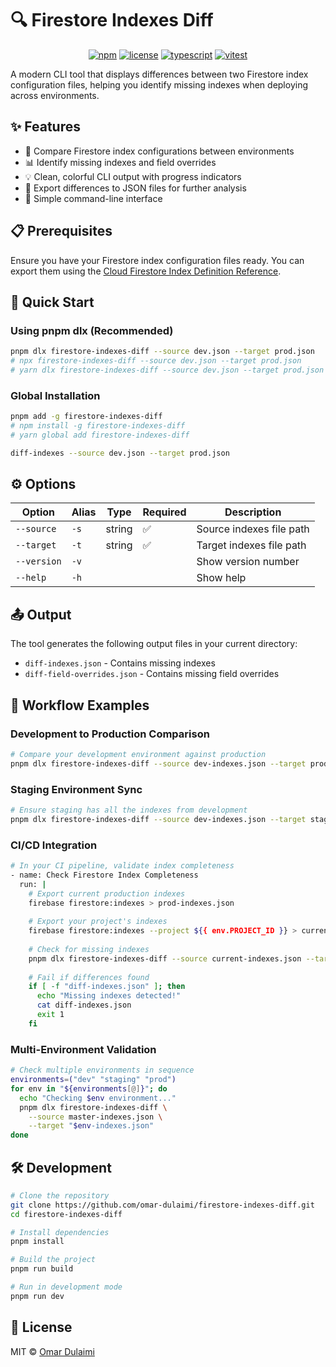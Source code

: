 # 🔍 Firestore Indexes Diff

<div align="center">

[![npm](https://img.shields.io/badge/npm-firestore--indexes--diff-c53635?logo=npm)](https://www.npmjs.com/package/firestore-indexes-diff) [![license](https://img.shields.io/badge/license-MIT-blue)](LICENSE) [![typescript](https://img.shields.io/badge/TypeScript-007ACC?logo=typescript&logoColor=white)](https://www.typescriptlang.org/) [![vitest](https://img.shields.io/badge/tested%20with-vitest-6E9F18?logo=vitest)](https://vitest.dev/)

</div>

A modern CLI tool that displays differences between two Firestore index configuration files, helping you identify missing indexes when deploying across environments.

## ✨ Features

- 🚀 Compare Firestore index configurations between environments
- 📊 Identify missing indexes and field overrides
- 💡 Clean, colorful CLI output with progress indicators
- 📁 Export differences to JSON files for further analysis
- 🔧 Simple command-line interface

## 📋 Prerequisites

Ensure you have your Firestore index configuration files ready. You can export them using the [Cloud Firestore Index Definition Reference](https://firebase.google.com/docs/reference/firestore/indexes).

## 🚀 Quick Start

### Using pnpm dlx (Recommended)

```bash
pnpm dlx firestore-indexes-diff --source dev.json --target prod.json
# npx firestore-indexes-diff --source dev.json --target prod.json
# yarn dlx firestore-indexes-diff --source dev.json --target prod.json
```

### Global Installation

```bash
pnpm add -g firestore-indexes-diff
# npm install -g firestore-indexes-diff
# yarn global add firestore-indexes-diff

diff-indexes --source dev.json --target prod.json
```

## ⚙️ Options

| Option      | Alias | Type   | Required | Description              |
| ----------- | ----- | ------ | -------- | ------------------------ |
| `--source`  | `-s`  | string | ✅       | Source indexes file path |
| `--target`  | `-t`  | string | ✅       | Target indexes file path |
| `--version` | `-v`  |        |          | Show version number      |
| `--help`    | `-h`  |        |          | Show help                |

## 📤 Output

The tool generates the following output files in your current directory:

- `diff-indexes.json` - Contains missing indexes
- `diff-field-overrides.json` - Contains missing field overrides

## 🔄 Workflow Examples

### Development to Production Comparison

```bash
# Compare your development environment against production
pnpm dlx firestore-indexes-diff --source dev-indexes.json --target prod-indexes.json
```

### Staging Environment Sync

```bash
# Ensure staging has all the indexes from development
pnpm dlx firestore-indexes-diff --source dev-indexes.json --target staging-indexes.json
```

### CI/CD Integration

```bash
# In your CI pipeline, validate index completeness
- name: Check Firestore Index Completeness
  run: |
    # Export current production indexes
    firebase firestore:indexes > prod-indexes.json
    
    # Export your project's indexes
    firebase firestore:indexes --project ${{ env.PROJECT_ID }} > current-indexes.json
    
    # Check for missing indexes
    pnpm dlx firestore-indexes-diff --source current-indexes.json --target prod-indexes.json
    
    # Fail if differences found
    if [ -f "diff-indexes.json" ]; then
      echo "Missing indexes detected!"
      cat diff-indexes.json
      exit 1
    fi
```

### Multi-Environment Validation

```bash
# Check multiple environments in sequence
environments=("dev" "staging" "prod")
for env in "${environments[@]}"; do
  echo "Checking $env environment..."
  pnpm dlx firestore-indexes-diff \
    --source master-indexes.json \
    --target "$env-indexes.json"
done
```

## 🛠️ Development

```bash
# Clone the repository
git clone https://github.com/omar-dulaimi/firestore-indexes-diff.git
cd firestore-indexes-diff

# Install dependencies
pnpm install

# Build the project
pnpm run build

# Run in development mode
pnpm run dev
```

## 📝 License

MIT © [Omar Dulaimi](https://github.com/omar-dulaimi)
